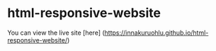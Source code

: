 # html-responsive-website
You can view the live site [here] (https://innakuruohlu.github.io/html-responsive-website/)
